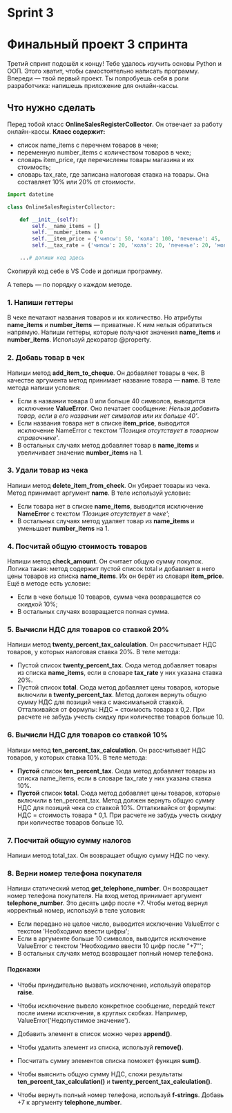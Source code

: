 ﻿# Sprint 3
# Финальный проект 3 спринта
Третий спринт подошёл к концу! Тебе удалось изучить основы Python и ООП. Этого хватит, чтобы самостоятельно написать программу.
Впереди — твой первый проект. Ты попробуешь себя в роли разработчика: напишешь приложение для онлайн-кассы.
## Что нужно сделать
Перед тобой класс **OnlineSalesRegisterCollector**. Он отвечает за работу онлайн-кассы.
**Класс содержит:**
* список name_items с перечнем товаров в чеке;
* переменную number_items с количеством товаров в чеке;
* словарь item_price, где перечислены товары магазина и их стоимость;
* словарь tax_rate, где записана налоговая ставка на товары. Она составляет 10% или 20% от стоимости.

```python
import datetime

class OnlineSalesRegisterCollector:

    def __init__(self):
        self.__name_items = []
        self.__number_items = 0
        self.__item_price = {'чипсы': 50, 'кола': 100, 'печенье': 45, 'молоко': 55, 'кефир': 70}
        self.__tax_rate = {'чипсы': 20, 'кола': 20, 'печенье': 20, 'молоко': 10, 'кефир': 10}

    ...# допиши код здесь
``` 

Скопируй код себе в VS Code и допиши программу.

А теперь — по порядку о каждом методе.

### 1. Напиши геттеры
В чеке печатают названия товаров и их количество. Но атрибуты **name_items** и **number_items** — приватные. К ним нельзя обратиться напрямую.
Напиши геттеры, которые получают значения **name_items** и **number_items**. Используй декоратор @property.


### 2. Добавь товар в чек
Напиши метод **add_item_to_cheque**. Он добавляет товары в чек.
В качестве аргумента метод принимает название товара — **name**.
В теле метода напиши условия:
* Если в названии товара 0 или больше 40 символов, выводится исключение **ValueError**. Оно печатает сообщение: *Нельзя добавить товар, если в его названии нет символов или их больше 40'*.
* Если названия товара нет в списке **item_price**, выводится исключение NameError с текстом *'Позиция отсутствует в товарном справочнике'*.
* В остальных случаях метод добавляет товар в **name_items** и увеличивает значение **number_items** на 1.


### 3. Удали товар из чека
Напиши метод **delete_item_from_check**. Он убирает товары из чека. Метод принимает аргумент **name**.
В теле используй условие:
* Если товара нет в списке **name_items**, выводится исключение **NameError** с текстом *'Позиция отсутствует в чеке'*;
* В остальных случаях метод удаляет товар из **name_items** и уменьшает **number_items** на 1.


### 4. Посчитай общую стоимость товаров
Напиши метод **check_amount**. Он считает общую сумму покупок.
Логика такая: метод содержит пустой список total и добавляет в него цены товаров из списка **name_items**. Их он берёт из словаря **item_price**.
Ещё в методе есть условие:
* Если в чеке больше 10 товаров, сумма чека возвращается со скидкой 10%;
* В остальных случаях возвращается полная сумма.


### 5. Вычисли НДС для товаров со ставкой 20%
Напиши метод **twenty_percent_tax_calculation**. Он рассчитывает НДС товаров, у которых налоговая ставка 20%.
В теле метода:
* Пустой список **twenty_percent_tax**. Сюда метод добавляет товары из списка **name_items**, если в словаре **tax_rate** у них указана ставка 20%.
* Пустой список **total**. Сюда метод добавляет цены товаров, которые включили в **twenty_percent_tax**.
Метод должен вернуть общую сумму НДС для позиций чека с максимальной ставкой. Отталкивайся от формулы: НДС = стоимость товара x 0,2.
При расчете не забудь учесть скидку при количестве товаров больше 10.


### 6. Вычисли НДС для товаров со ставкой 10%
Напиши метод **ten_percent_tax_calculation**. Он рассчитывает НДС товаров, у которых ставка 10%.
В теле метода:
* __Пустой__ список **ten_percent_tax**. Сюда метод добавляет товары из списка name_items, если в словаре tax_rate у них указана ставка 10%.
* __Пустой__ список **total**. Сюда метод добавляет цены товаров, которые включили в ten_percent_tax.
Метод должен вернуть общую сумму НДС для позиций чека со ставкой 10%. Отталкивайся от формулы: НДС = стоимость товара * 0,1.
При расчете не забудь учесть скидку при количестве товаров больше 10.


### 7. Посчитай общую сумму налогов
Напиши метод total_tax. Он возвращает общую сумму НДС по чеку.


### 8. Верни номер телефона покупателя
Напиши статический метод **get_telephone_number**. Он возвращает номер телефона покупателя.
На вход метод принимает аргумент **telephone_number**. Это десять цифр после +7.
Чтобы метод вернул корректный номер, используй в теле условия:
* Если передано не целое число, выводится исключение ValueError с текстом 'Необходимо ввести цифры';
* Если в аргументе больше 10 символов, выводится исключение ValueError с текстом 'Необходимо ввести 10 цифр после "+7"';
* В остальных случаях метод возвращает полный номер телефона.


#### Подсказки
* Чтобы принудительно вызвать исключение, используй оператор **raise**.
* Чтобы исключение вывело конкретное сообщение, передай текст после имени исключения, в круглых скобках. Например, ValueError('Недопустимое значение').
* Добавить элемент в список можно через **append()**.
* Чтобы удалить элемент из списка, используй **remove()**.
* Посчитать сумму элементов списка поможет функция **sum()**.
* Чтобы выяснить общую сумму НДС, сложи результаты **ten_percent_tax_calculation()** и **twenty_percent_tax_calculation()**.

* Чтобы вернуть полный номер телефона, используй **f-strings**. Добавь +7 к аргументу **telephone_number**.

